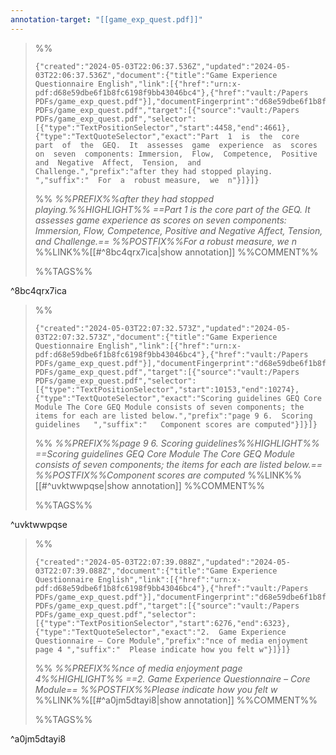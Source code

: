 ```yaml
---
annotation-target: "[[game_exp_quest.pdf]]"
---
```



>%%
>```annotation-json
>{"created":"2024-05-03T22:06:37.536Z","updated":"2024-05-03T22:06:37.536Z","document":{"title":"Game Experience Questionnaire English","link":[{"href":"urn:x-pdf:d68e59dbe6f1b8fc6198f9bb43046bc4"},{"href":"vault:/Papers PDFs/game_exp_quest.pdf"}],"documentFingerprint":"d68e59dbe6f1b8fc6198f9bb43046bc4"},"uri":"vault:/Papers PDFs/game_exp_quest.pdf","target":[{"source":"vault:/Papers PDFs/game_exp_quest.pdf","selector":[{"type":"TextPositionSelector","start":4458,"end":4661},{"type":"TextQuoteSelector","exact":"Part  1  is  the  core  part  of  the  GEQ.  It  assesses  game  experience  as  scores  on  seven  components: Immersion,  Flow,  Competence,  Positive  and  Negative  Affect,  Tension,  and  Challenge.","prefix":"after they had stopped playing. ","suffix":"  For  a  robust measure,  we  n"}]}]}
>```
>%%
>*%%PREFIX%%after they had stopped playing.%%HIGHLIGHT%% ==Part  1  is  the  core  part  of  the  GEQ.  It  assesses  game  experience  as  scores  on  seven  components: Immersion,  Flow,  Competence,  Positive  and  Negative  Affect,  Tension,  and  Challenge.== %%POSTFIX%%For  a  robust measure,  we  n*
>%%LINK%%[[#^8bc4qrx7ica|show annotation]]
>%%COMMENT%%
>
>%%TAGS%%
>
^8bc4qrx7ica


>%%
>```annotation-json
>{"created":"2024-05-03T22:07:32.573Z","updated":"2024-05-03T22:07:32.573Z","document":{"title":"Game Experience Questionnaire English","link":[{"href":"urn:x-pdf:d68e59dbe6f1b8fc6198f9bb43046bc4"},{"href":"vault:/Papers PDFs/game_exp_quest.pdf"}],"documentFingerprint":"d68e59dbe6f1b8fc6198f9bb43046bc4"},"uri":"vault:/Papers PDFs/game_exp_quest.pdf","target":[{"source":"vault:/Papers PDFs/game_exp_quest.pdf","selector":[{"type":"TextPositionSelector","start":10153,"end":10274},{"type":"TextQuoteSelector","exact":"Scoring guidelines GEQ Core Module The Core GEQ Module consists of seven components; the items for each are listed below.","prefix":"page 9 6.  Scoring guidelines   ","suffix":"   Component scores are computed"}]}]}
>```
>%%
>*%%PREFIX%%page 9 6.  Scoring guidelines%%HIGHLIGHT%% ==Scoring guidelines GEQ Core Module The Core GEQ Module consists of seven components; the items for each are listed below.== %%POSTFIX%%Component scores are computed*
>%%LINK%%[[#^uvktwwpqse|show annotation]]
>%%COMMENT%%
>
>%%TAGS%%
>
^uvktwwpqse


>%%
>```annotation-json
>{"created":"2024-05-03T22:07:39.088Z","updated":"2024-05-03T22:07:39.088Z","document":{"title":"Game Experience Questionnaire English","link":[{"href":"urn:x-pdf:d68e59dbe6f1b8fc6198f9bb43046bc4"},{"href":"vault:/Papers PDFs/game_exp_quest.pdf"}],"documentFingerprint":"d68e59dbe6f1b8fc6198f9bb43046bc4"},"uri":"vault:/Papers PDFs/game_exp_quest.pdf","target":[{"source":"vault:/Papers PDFs/game_exp_quest.pdf","selector":[{"type":"TextPositionSelector","start":6276,"end":6323},{"type":"TextQuoteSelector","exact":"2.  Game Experience Questionnaire – Core Module","prefix":"nce of media enjoyment   page 4 ","suffix":"  Please indicate how you felt w"}]}]}
>```
>%%
>*%%PREFIX%%nce of media enjoyment   page 4%%HIGHLIGHT%% ==2.  Game Experience Questionnaire – Core Module== %%POSTFIX%%Please indicate how you felt w*
>%%LINK%%[[#^a0jm5dtayi8|show annotation]]
>%%COMMENT%%
>
>%%TAGS%%
>
^a0jm5dtayi8
